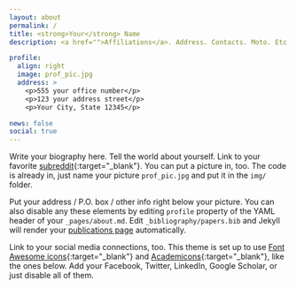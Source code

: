 ```yaml
---
layout: about
permalink: /
title: <strong>Your</strong> Name
description: <a href="">Affiliations</a>. Address. Contacts. Moto. Etc.

profile:
  align: right
  image: prof_pic.jpg
  address: >
    <p>555 your office number</p>
    <p>123 your address street</p>
    <p>Your City, State 12345</p>

news: false
social: true
---
```


Write your biography here. Tell the world about yourself. Link to your favorite [subreddit](http://reddit.com){:target="\_blank"}. You can put a picture in, too. The code is already in, just name your picture `prof_pic.jpg` and put it in the `img/` folder.

Put your address / P.O. box / other info right below your picture. You can also disable any these elements by editing `profile` property of the YAML header of your `_pages/about.md`. Edit `_bibliography/papers.bib` and Jekyll will render your [publications page](/al-folio/publications/) automatically.

Link to your social media connections, too. This theme is set up to use [Font Awesome icons](http://fortawesome.github.io/Font-Awesome/){:target="\_blank"} and [Academicons](https://jpswalsh.github.io/academicons/){:target="\_blank"}, like the ones below. Add your Facebook, Twitter, LinkedIn, Google Scholar, or just disable all of them.
